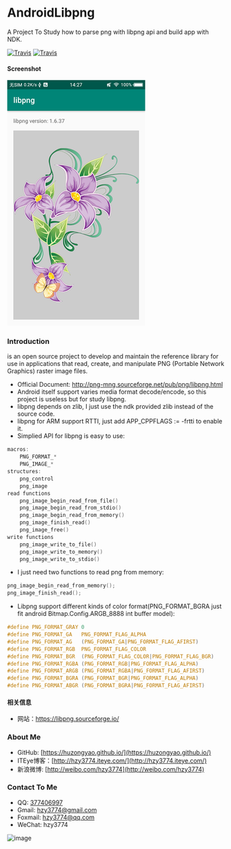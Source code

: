 # AndroidLibpng
A Project To Study how to parse png with libpng api and build app with NDK.

[![Travis](https://img.shields.io/appveyor/ci/gruntjs/grunt.svg)](https://github.com/huzongyao/AndroidLibpng)
[![Travis](https://img.shields.io/badge/libpng-v1.6.37-brightgreen.svg)](https://sourceforge.net/projects/libpng/files/)

#### Screenshot
![screenshot](https://github.com/huzongyao/AndroidLibpng/blob/master/misc/screen.png?raw=true)

### Introduction
is an open source project to develop and maintain the reference library for use in applications that read, create, 
and manipulate PNG (Portable Network Graphics) raster image files.

* Official Document: http://png-mng.sourceforge.net/pub/png/libpng.html
* Android itself support varies media format decode/encode, so this project is useless but for study libpng.
* libpng depends on zlib, I just use the ndk provided zlib instead of the source code.
* libpng for ARM support RTTI, just add APP_CPPFLAGS := -frtti to enable it.
* Simplied API for libpng is easy to use:
``` c
macros:
    PNG_FORMAT_*
    PNG_IMAGE_*
structures:
    png_control
    png_image
read functions
    png_image_begin_read_from_file()
    png_image_begin_read_from_stdio()
    png_image_begin_read_from_memory()
    png_image_finish_read()
    png_image_free()
write functions
    png_image_write_to_file()
    png_image_write_to_memory()
    png_image_write_to_stdio()
```

* I just need two functions to read png from memory:
``` c
png_image_begin_read_from_memory();
png_image_finish_read();
```

* Libpng support different kinds of color format(PNG_FORMAT_BGRA just fit android Bitmap.Config.ARGB_8888 int buffer model):
``` c
#define PNG_FORMAT_GRAY 0
#define PNG_FORMAT_GA   PNG_FORMAT_FLAG_ALPHA
#define PNG_FORMAT_AG   (PNG_FORMAT_GA|PNG_FORMAT_FLAG_AFIRST)
#define PNG_FORMAT_RGB  PNG_FORMAT_FLAG_COLOR
#define PNG_FORMAT_BGR  (PNG_FORMAT_FLAG_COLOR|PNG_FORMAT_FLAG_BGR)
#define PNG_FORMAT_RGBA (PNG_FORMAT_RGB|PNG_FORMAT_FLAG_ALPHA)
#define PNG_FORMAT_ARGB (PNG_FORMAT_RGBA|PNG_FORMAT_FLAG_AFIRST)
#define PNG_FORMAT_BGRA (PNG_FORMAT_BGR|PNG_FORMAT_FLAG_ALPHA)
#define PNG_FORMAT_ABGR (PNG_FORMAT_BGRA|PNG_FORMAT_FLAG_AFIRST)
```

#### 相关信息
* 网站：https://libpng.sourceforge.io/

### About Me
 * GitHub: [https://huzongyao.github.io/](https://huzongyao.github.io/)
 * ITEye博客：[http://hzy3774.iteye.com/](http://hzy3774.iteye.com/)
 * 新浪微博: [http://weibo.com/hzy3774](http://weibo.com/hzy3774)

### Contact To Me
 * QQ: [377406997](http://wpa.qq.com/msgrd?v=3&uin=377406997&site=qq&menu=yes)
 * Gmail: [hzy3774@gmail.com](mailto:hzy3774@gmail.com)
 * Foxmail: [hzy3774@qq.com](mailto:hzy3774@qq.com)
 * WeChat: hzy3774

 ![image](https://raw.githubusercontent.com/hzy3774/AndroidP7zip/master/misc/wechat.png)
